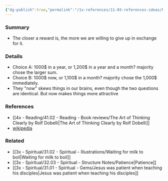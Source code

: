 ```yaml
---
{"dg-publish":true,"permalink":"/1x-references/11-03-references-ideas/hyperbolic-discounting/","dgHomeLink":true,"dgPassFrontmatter":false,"dgShowBacklinks":true,"dgShowLocalGraph":false,"dgShowInlineTitle":true}
---
```



### Summary
- The closer a reward is, the more we are willing to give up in exchange for it.

### Details
- Choice A: 1000$ in a year, or 1,200$ in a year and a month? majority chose the larger sum.
- Choice B: 1000$ now, or 1,100$ in a month? majority chose the 1,000$ immediately.
- They "now" skews things in our brains, even though the two questions are identical. But now makes things more attractive

### References
- [[4x - Reading/41.02 - Reading - Book reviews/The Art of Thinking Clearly by Rolf Dobelli|The Art of Thinking Clearly by Rolf Dobelli]]
- [wikipedia](https://en.wikipedia.org/wiki/Hyperbolic_discounting)

### Related
- [[3x - Spiritual/31.02 - Spiritual - Illustrations/Waiting for milk to boil|Waiting for milk to boil]]
- [[3x - Spiritual/32.03 - Spiritual - Structure Notes/Patience|Patience]]
- [[3x - Spiritual/31.01 - Spiritual - Gems/Jesus was patient when teaching his disciples|Jesus was patient when teaching his disciples]]
